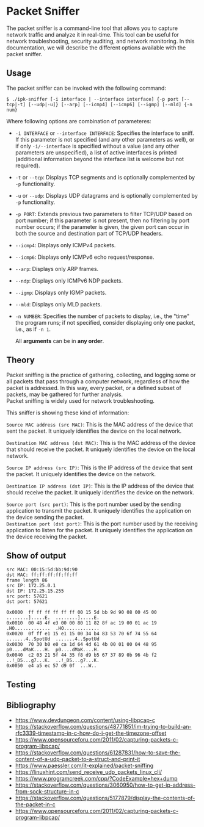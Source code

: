# Packet Sniffer


The packet sniffer is a command-line tool that allows you to capture network traffic and analyze it in real-time. This tool can be useful for network troubleshooting, security auditing, and network monitoring. In this documentation, we will describe the different options available with the packet sniffer.

## Usage

The packet sniffer can be invoked with the following command:  
```
$ ./ipk-sniffer [-i interface | --interface interface] {-p port [--tcp|-t] [--udp|-u]} [--arp] [--icmp4] [--icmp6] [--igmp] [--mld] {-n num}
```
Where following options are combination of parameteres:

- `-i INTERFACE` or `--interface INTERFACE`: Specifies the interface to sniff. If this parameter is not specified (and any other parameters as well), or if only `-i/--interface` is specified without a value (and any other parameters are unspecified), a list of active interfaces is printed (additional information beyond the interface list is welcome but not required).

- `-t` or `--tcp`: Displays TCP segments and is optionally complemented by `-p` functionality.

- `-u` or `--udp`: Displays UDP datagrams and is optionally complemented by `-p` functionality.

- `-p PORT`: Extends previous two parameters to filter TCP/UDP based on port number; if this parameter is not present, then no filtering by port number occurs; if the parameter is given, the given port can occur in both the source and destination part of TCP/UDP headers.

- `--icmp4`: Displays only ICMPv4 packets.

- `--icmp6`: Displays only ICMPv6 echo request/response.

- `--arp`: Displays only ARP frames.

- `--ndp`: Displays only ICMPv6 NDP packets.

- `--igmp`: Displays only IGMP packets.

- `--mld`: Displays only MLD packets.

- `-n NUMBER`: Specifies the number of packets to display, i.e., the "time" the program runs; if not specified, consider displaying only one packet, i.e., as if `-n 1`.

  All **arguments** can be in **any order**.

## Theory

Packet sniffing is the practice of gathering, collecting, and logging some or all packets that pass through a computer network, regardless of how the packet is addressed. In this way, every packet, or a defined subset of packets, may be gathered for further analysis.  
Packet sniffing is widely used for network troubleshooting.  

This sniffer is showing these kind of information:

`Source MAC address (src MAC)`: This is the MAC address of the device that sent the packet. It uniquely identifies the device on the local network.  

`Destination MAC address (dst MAC)`: This is the MAC address of the device that should receive the packet. It uniquely identifies the device on the local network.  

`Source IP address (src IP)`: This is the IP address of the device that sent the packet. It uniquely identifies the device on the network. 

`Destination IP address (dst IP)`: This is the IP address of the device that should receive the packet. It uniquely identifies the device on the network.  

`Source port (src port)`: This is the port number used by the sending application to transmit the packet. It uniquely identifies the application on the device sending the packet.  
`Destination port (dst port)`: This is the port number used by the receiving application to listen for the packet. It uniquely identifies the application on the device receiving the packet.

## Show of output
```
src MAC: 00:15:5d:bb:9d:90
dst MAC: ff:ff:ff:ff:ff:ff
frame length 86
src IP: 172.25.0.1
dst IP: 172.25.15.255
src port: 57621
dst port: 57621

0x0000  ff ff ff ff ff ff 00 15 5d bb 9d 90 08 00 45 00  ........].....E.  ........].....E.
0x0010  00 48 4f e3 00 00 80 11 82 8f ac 19 00 01 ac 19  .HO.............  .HO.............
0x0020  0f ff e1 15 e1 15 00 34 b4 83 53 70 6f 74 55 64  .......4..SpotUd  .......4..SpotUd
0x0030  70 30 b0 e0 ca 1d 64 4d 61 4b 00 01 00 04 48 95  p0....dMaK....H.  p0....dMaK....H.
0x0040  c2 03 21 5f 44 35 f8 d9 b5 67 37 89 0b 96 4b f2  ..!_D5...g7...K.  ..!_D5...g7...K.
0x0050  e4 a5 ec 57 d9 0f  ...W..
```

## Testing 


## Bibliography
* https://www.devdungeon.com/content/using-libpcap-c  
* https://stackoverflow.com/questions/48771851/im-trying-to-build-an-rfc3339-timestamp-in-c-how-do-i-get-the-timezone-offset  
* https://www.opensourceforu.com/2011/02/capturing-packets-c-program-libpcap/  
* https://stackoverflow.com/questions/61287831/how-to-save-the-content-of-a-udp-packet-to-a-struct-and-print-it  
* https://www.paessler.com/it-explained/packet-sniffing  
* https://linuxhint.com/send_receive_udp_packets_linux_cli/  
* https://www.programcreek.com/cpp/?CodeExample=hex+dump  
* https://stackoverflow.com/questions/3060950/how-to-get-ip-address-from-sock-structure-in-c  
* https://stackoverflow.com/questions/5177879/display-the-contents-of-the-packet-in-c  
* https://www.opensourceforu.com/2011/02/capturing-packets-c-program-libpcap/  
